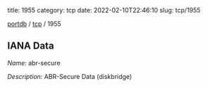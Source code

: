 title: 1955
category: tcp
date: 2022-02-10T22:46:10
slug: tcp/1955

[portdb](/) / [tcp](/category/tcp.html) / 1955


## IANA Data

_Name:_ abr-secure

_Description:_ ABR-Secure Data (diskbridge)

